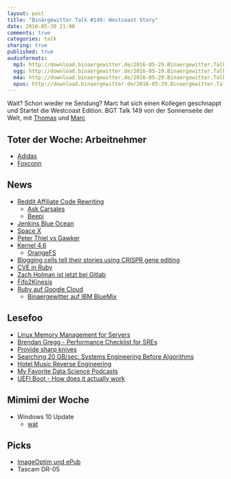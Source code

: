 ```yaml
---
layout: post
title: "Binärgewitter Talk #149: Westcoast Story"
date: 2016-05-30 21:00
comments: true
categories: talk
sharing: true
published: true
audioformats:
  mp3: http://download.binaergewitter.de/2016-05-29.Binaergewitter.Talk.149.mp3
  ogg: http://download.binaergewitter.de/2016-05-29.Binaergewitter.Talk.149.ogg
  m4a: http://download.binaergewitter.de/2016-05-29.Binaergewitter.Talk.149.m4a
  opus: http://download.binaergewitter.de/2016-05-29.Binaergewitter.Talk.149.ogg
---
```

Wait? Schon wieder ne Sendung? Marc hat sich einen Kollegen geschnappt und Startet die Westcoast Edition.
BGT Talk 149 von der Sonnenseite der Welt, mit [Thomas](https://github.com/tkadauke) und [Marc](http://twitter.com/rb2k)

## Toter der Woche: Arbeitnehmer
- [Adidas](http://www.theguardian.com/world/2016/may/25/adidas-to-sell-robot-made-shoes-from-2017)
- [Foxconn](http://www.bbc.com/news/technology-36376966)

## News

- [Reddit Affiliate Code Rewriting](https://www.reddit.com/r/changelog/comments/4ldk0r/reddit_change_affiliate_links_on_reddit/?x)
    * [Ask Carsales](http://reddit.com/r/askcarsales)
    * [Beepi](https://www.beepi.com/)
- [Jenkins Blue Ocean](https://jenkins.io/blog/2016/05/26/introducing-blue-ocean/)
- [Space X](http://techcrunch.com/2016/05/27/spacex-launches-thaicom-8-and-sticks-another-landing/)
- [Peter Thiel vs Gawker](http://www.nytimes.com/2016/05/28/business/media/tech-titans-raise-their-guard-pushing-back-against-news-media.html?_r=0)
- [Kernel 4.6](http://kernelnewbies.org/LinuxChanges)
    * [OrangeFS](http://kernelnewbies.org/LinuxChanges#head-6c5bf5e073a795c9c8a71474e3d313b2c3dd7431)
- [Blogging cells tell their stories using CRISPR gene editing](
https://www.newscientist.com/article/2090527-blogging-cells-tell-their-stories-using-crispr-gene-editing/)
- [CVE in Ruby](https://github.com/kingsabri/cve-in-ruby)
- [Zach Holman ist jetzt bei Gitlab](https://twitter.com/holman/status/734842346278244352)
- [Fifo2Kinesis](https://github.com/acquia/fifo2kinesis)
- [Ruby auf Google Cloud](https://cloud.google.com/ruby/)
    * [Binaergewitter auf IBM BlueMix](http://www.ibm.com/cloud-computing/bluemix/)

## Lesefoo
- [Linux Memory Management for Servers](https://dom.as/2016/05/13/linux-memory-management-for-servers/)
- [Brendan Gregg - Performance Checklist for SREs](https://www.usenix.org/conference/srecon16/program/presentation/gregg)
- [Provide sharp knives](https://m.signalvnoise.com/provide-sharp-knives-cc0a22bf7934#.q0b1kq9zk)
- [Searching 20 GB/sec: Systems Engineering Before Algorithms](http://blog.scalyr.com/2014/05/searching-20-gbsec-systems-engineering-before-algorithms/)
- [Hotel Music Reverse Engineering](http://wiki.gkbrk.com/Hotel_Music.html)
- [My Favorite Data Science Podcasts](http://katbailey.github.io/post/data-science-podcasts/)
- [UEFI Boot - How does it actually work](https://www.happyassassin.net/2014/01/25/uefi-boot-how-does-that-actually-work-then/)

## Mimimi der Woche

* Windows 10 Update
    - [wat](https://twitter.com/rb2k/status/735502691871264768)

## Picks

* [ImageOptim und ePub](https://gist.github.com/rb2k/f8e7512a8c3e37ccc8d7fe90ee9ea706)
* Tascam DR-05
